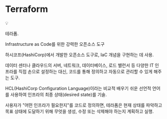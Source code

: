# Terraform

<aside>
💡

테라폼.

Infrastructure as Code를 위한 강력한 오픈소스 도구

하시코프(HashiCorp)에서 개발한 오픈소스 도구로, IaC 개념을 구현하는 데 사용. 

데이터 센터나 클라우드의 서버, 네트워크, 데이터베이스, 로드 밸런서 등 다양한 IT 인프라를 직접 손으로 설정하는 대신, 코드를 통해 정의하고 자동으로 관리할 수 있게 해주는 도구.

HCL(HashiCorp Configuration Language)이라는 비교적 배우기 쉬운 선언적 언어를 사용하여 인프라의 최종 상태(desired state)를 기술. 

사용자가 "어떤 인프라가 필요한지"를 코드로 정의하면, 테라폼은 현재 상태를 파악하고 목표 상태에 도달하기 위해 무엇을 생성, 수정 또는 삭제해야 하는지 계획하고 실행.

</aside>